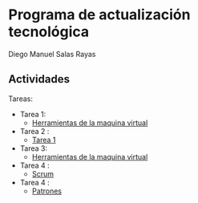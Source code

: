 # Programa de actualización tecnológica
Diego Manuel Salas Rayas
## Actividades
Tareas:
* Tarea 1:
  * [Herramientas de la maquina virtual](https://github.com/dmsalasr/Programa-de-actualizaci-n-tecnol-gica/blob/main/Tareas/Herramientas-de-la-maquina-virtual.md)
* Tarea 2 :
  * [Tarea 1](https://github.com/diego-rayas/DiegoRayas-CreacionVideo/blob/main/Unidad3/Unity3.unitypackage)
* Tarea 3:
  * [Herramientas de la maquina virtual](https://github.com/dmsalasr/Programa-de-actualizaci-n-tecnol-gica/blob/main/Tareas/Herramientas-de-la-maquina-virtual.md)
* Tarea 4 :
  * [Scrum](https://github.com/dmsalasr/Programa-de-actualizaci-n-tecnol-gica/blob/main/Tareas/SCRUM.md)
* Tarea 4 :
  * [Patrones](https://github.com/dmsalasr/Programa-de-actualizaci-n-tecnol-gica/blob/main/Tareas/Patrones.md)
